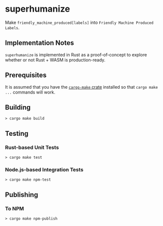 # superhumanize

Make `friendly_machine_produced[labels]` into `Friendly Machine Produced Labels`.

## Implementation Notes

`superhumanize` is implemented in Rust as a proof-of-concept to explore whether or not Rust + WASM is production-ready.

## Prerequisites

It is assumed that you have the [`cargo-make` crate](https://github.com/sagiegurari/cargo-make#installation) installed so that `cargo make ...` commands will work.

## Building

```
> cargo make build
```

## Testing

### Rust-based Unit Tests

```
> cargo make test
```

### Node.js-based Integration Tests

```
> cargo make npm-test
```

## Publishing

### To NPM

```
> cargo make npm-publish
```
